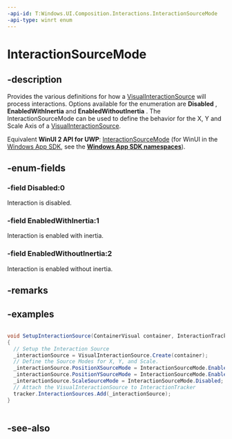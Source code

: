 ```yaml
---
-api-id: T:Windows.UI.Composition.Interactions.InteractionSourceMode
-api-type: winrt enum
---
```


<!-- Enumeration syntax
public enum Windows.UI.Composition.Interactions.InteractionSourceMode : int
-->

# InteractionSourceMode

## -description
Provides the various definitions for how a [VisualInteractionSource](visualinteractionsource.md) will process interactions. Options available for the enumeration are 
    **Disabled**
  , 
    **EnabledWithInertia**
   and 
    **EnabledWithoutInertia**
  . The InteractionSourceMode can be used to define the behavior for the X, Y and Scale Axis of a [VisualInteractionSource](visualinteractionsource.md).

Equivalent **WinUI 2 API for UWP**: [InteractionSourceMode](/windows/winui/api/microsoft.ui.composition.interactions.interactionsourcemode) (for WinUI in the [Windows App SDK](/windows/apps/windows-app-sdk/), see the **[Windows App SDK namespaces](/windows/windows-app-sdk/api/winrt/)**).

## -enum-fields
### -field Disabled:0
Interaction is disabled.

### -field EnabledWithInertia:1
Interaction is enabled with inertia.

### -field EnabledWithoutInertia:2
Interaction is enabled without inertia.


## -remarks

## -examples


```csharp

void SetupInteractionSource(ContainerVisual container, InteractionTracker 	tracker)
{
  // Setup the Interaction Source
  _interactionSource = VisualInteractionSource.Create(container);
  // Define the Source Modes for X, Y, and Scale.
  _interactionSource.PositionXSourceMode = InteractionSourceMode.EnabledWithInertia;
  _interactionSource.PositionYSourceMode = InteractionSourceMode.EnabledWithoutInertia;
  _interactionSource.ScaleSourceMode = InteractionSourceMode.Disabled;
  // Attach the VisualInteractionSource to InteractionTracker
  tracker.InteractionSources.Add(_interactionSource);
}
         
```



## -see-also
